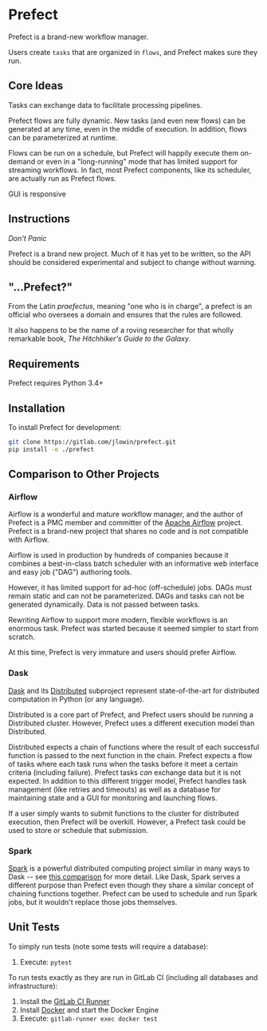 # Prefect

Prefect is a brand-new workflow manager.

Users create `tasks` that are organized in `flows`, and Prefect makes sure they run.

## Core Ideas

Tasks can exchange data to facilitate processing pipelines.

Prefect flows are fully dynamic. New tasks (and even new flows) can be generated at any time, even in the middle of execution. In addition, flows can be parameterized at runtime.

Flows can be run on a schedule, but Prefect will happily execute them on-demand or even in a "long-running" mode that has limited support for streaming workflows. In fact, most Prefect components, like its scheduler, are actually run as Prefect flows.

GUI is responsive

## Instructions
*Don't Panic*

Prefect is a brand new project. Much of it has yet to be written, so the API should be considered experimental and subject to change without warning.


## "...Prefect?"

From the Latin *praefectus*, meaning "one who is in charge", a prefect is an official who oversees a domain and ensures that the rules are followed.

It also happens to be the name of a roving researcher for that wholly remarkable book, *The Hitchhiker's Guide to the Galaxy*.


## Requirements

Prefect requires Python 3.4+

## Installation

To install Prefect for development:
```bash
git clone https://gitlab.com/jlowin/prefect.git
pip install -e ./prefect
```

## Comparison to Other Projects

### Airflow
Airflow is a wonderful and mature workflow manager, and the author of Prefect is a PMC member and committer of the [Apache Airflow](https://github.com/apache/incubator-airflow) project. Prefect is a brand-new project that shares no code and is not compatible with Airflow.

Airflow is used in production by hundreds of companies because it combines a best-in-class batch scheduler with an informative web interface and easy job ("DAG") authoring tools.

However, it has limited support for ad-hoc (off-schedule) jobs. DAGs must remain static and can not be parameterized. DAGs and tasks can not be generated dynamically. Data is not passed between tasks.

Rewriting Airflow to support more modern, flexible workflows is an enormous task. Prefect was started because it seemed simpler to start from scratch.

At this time, Prefect is very immature and users should prefer Airflow.

### Dask
[Dask](http://dask.pydata.org) and its [Distributed](http://distributed.readthedocs.io/en/latest/) subproject represent state-of-the-art for distributed computation in Python (or any language).

Distributed is a core part of Prefect, and Prefect users should be running a Distributed cluster. However, Prefect uses a different execution model than Distributed.

Distributed expects a chain of functions where the result of each successful function is passed to the next function in the chain. Prefect expects a flow of tasks where each task runs when the tasks before it meet a certain criteria (including failure). Prefect tasks *can* exchange data but it is not expected. In addition to this different trigger model, Prefect handles task management (like retries and timeouts) as well as a database for maintaining state and a GUI for monitoring and launching flows.

If a user simply wants to submit functions to the cluster for distributed execution, then Prefect will be overkill. However, a Prefect task could be used to store or schedule that submission.

### Spark
[Spark](http://spark.apache.org/) is a powerful distributed computing project similar in many ways to Dask -- see [this comparison](http://dask.pydata.org/en/latest/spark.html) for more detail. Like Dask, Spark serves a different purpose than Prefect even though they share a similar concept of chaining functions together. Prefect can be used to schedule and run Spark jobs, but it wouldn't replace those jobs themselves.

## Unit Tests
To simply run tests (note some tests will require a database):
1. Execute: `pytest`

To run tests exactly as they are run in GitLab CI (including all databases and infrastructure):
1. Install the [GitLab CI Runner](https://docs.gitlab.com/runner/install/index.html)
1. Install [Docker](https://docs.docker.com/engine/installation/) and start the Docker Engine
1. Execute: `gitlab-runner exec docker test`
